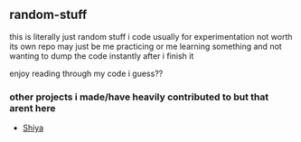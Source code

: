 random-stuff
---
this is literally just random stuff i code usually for experimentation not worth its own repo
may just be me practicing
or me learning something
and not wanting to dump the code instantly after i finish it

enjoy reading through my code i guess??

### other projects i made/have heavily contributed to but that arent here
- [Shiya](https://github.com/Agerr/Shiya)